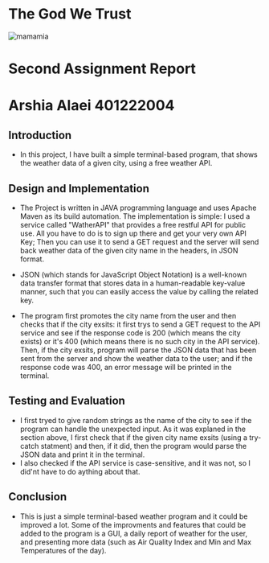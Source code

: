 
# The God We Trust

![mamamia](logo.png)

# Second Assignment Report

# Arshia Alaei 401222004

## Introduction

- In this project, I have built a simple terminal-based program, that shows the weather data of a given city, using a free weather API.

## Design and Implementation

- The Project is written in JAVA programming language and uses Apache Maven as its build automation. The implementation is simple: I used a service called "WatherAPI" that provides a free restful API for public use. All you have to do is to sign up there and get your very own API Key; Then you can use it to send a GET request and the server will send back weather data of the given city name in the headers, in JSON format.

- JSON (which stands for JavaScript Object Notation) is a well-known data transfer format that stores data in a human-readable key-value manner, such that you can easily access the value by calling the related key.

- The program first promotes the city name from the user and then checks that if the city exsits: it first trys to send a GET request to the API service and see if the response code is 200 (which means the city exists) or it's 400 (which means there is no such city in the API service). Then, if the city exsits, program will parse the JSON data that has been sent from the server and show the weather data to the user; and if the response code was 400, an error message will be printed in the terminal.

## Testing and Evaluation

- I first tryed to give random strings as the name of the city to see if the program can handle the unexpected input. As it was explaned in the section above, I first check that if the given city name exsits (using a try-catch statment) and then, if it did, then the program would parse the JSON data and print it in the terminal.
- I also checked if the API service is case-sensitive, and it was not, so I did'nt have to do aything about that.

## Conclusion

- This is just a simple terminal-based weather program and it could be improved a lot. Some of the improvments and features that could be added to the program is a GUI, a daily report of weather for the user, and presenting more data (such as Air Quality Index and Min and Max Temperatures of the day).
